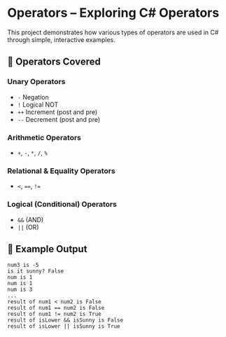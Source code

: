 # Operators – Exploring C# Operators

This project demonstrates how various types of operators are used in C# through simple, interactive examples.

## 🔧 Operators Covered

### Unary Operators
- `-` Negation
- `!` Logical NOT
- `++` Increment (post and pre)
- `--` Decrement (post and pre)

### Arithmetic Operators
- `+`, `-`, `*`, `/`, `%`

### Relational & Equality Operators
- `<`, `==`, `!=`

### Logical (Conditional) Operators
- `&&` (AND)
- `||` (OR)

## 📘 Example Output

```text
num3 is -5
is it sunny? False
num is 1
num is 1
num is 3
...
result of num1 < num2 is False
result of num1 == num2 is False
result of num1 != num2 is True
result of isLower && isSunny is False
result of isLower || isSunny is True
